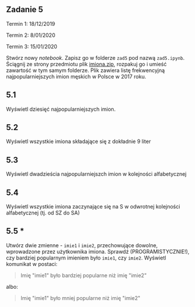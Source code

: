 ## Zadanie 5

Termin 1: 18/12/2019

Termin 2: 8/01/2020

Termin 3: 15/01/2020

Stwórz nowy _notebook_. Zapisz go w folderze `zad5` pod nazwą `zad5.ipynb`. Ściągnij ze strony przedmiotu plik [imiona.zip](../data/imiona.zip), rozpakuj go i umieść zawartość w tym samym folderze. Plik zawiera listę frekwencyjną najpopularniejszych imion męskich w Polsce w 2017 roku.

## 5.1

Wyświetl dziesięć najpopularniejszych imion.

## 5.2

Wyświetl wszystkie imiona składające się z dokładnie 9 liter

## 5.3

Wyświetl dwadzieścia najpopularniejszch imion w kolejności alfabetycznej

## 5.4

Wyświetl wszystkie imiona zaczynające się na S w odwrotnej kolejności alfabetycznej (tj. od SZ do SA)

## 5.5 *

Utwórz dwie zmienne - `imie1` i `imie2`, przechowujące dowolne, wprowadzone przez użytkownika imiona. Sprawdź (PROGRAMISTYCZNIE!), czy bardziej popularnym imieniem było `imie1`, czy `imie2`. Wyświetl komunikat w postaci:

> Imię "imie1" było bardziej popularne niż imię "imie2"

albo:

> Imię "imie1" było mniej popularne niż imię "imie2"


